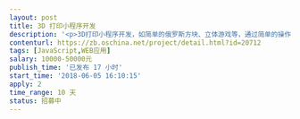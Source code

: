 ```yaml
---                
layout: post       
title: 3D 打印小程序开发           
description: '<p>3D打印小程序开发，如简单的俄罗斯方块、立体游戏等，通过简单的操作设计，能够完成一个作品的设计，并将设计的作品保存，也是基于3D打印创客教育的小程序。</p>'     
contenturl: https://zb.oschina.net/project/detail.html?id=20712      
tags: [JavaScript,WEB应用]            
salary: 10000-50000元          
publish_time: '已发布 17 小时'         
start_time: '2018-06-05 16:10:15'           
apply: 2                   
time_range: 10 天              
status: 招募中                  
---                 
```

